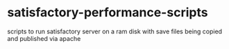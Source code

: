 # satisfactory-performance-scripts
scripts to run satisfactory server on a ram disk with save files being copied and published via apache
